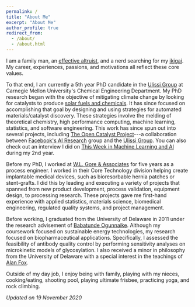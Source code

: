 ```yaml
---
permalink: /
title: "About Me"
excerpt: "About Me"
author_profile: true
redirect_from: 
  - /about/
  - /about.html
---
```


I am a family man, an [effective altruist](https://en.wikipedia.org/wiki/Effective_altruism), and a nerd searching for my [ikigai](https://medium.com/thrive-global/ikigai-the-japanese-secret-to-a-long-and-happy-life-might-just-help-you-live-a-more-fulfilling-9871d01992b7).
My career, experiences, passions, and motivations all reflect these core values.

To that end, I am currently a 5th year PhD candidate in the [Ulissi Group](https://ulissigroup.cheme.cmu.edu/) at Carnegie Mellon University's Chemical Engineering Department.
My PhD research began with the objective of mitigating climate change by looking for catalysts to produce [solar fuels and chemicals](https://en.wikipedia.org/wiki/Solar_fuel).
It has since focused on accomplishing that goal by designing and using strategies for automated materials/catalyst discovery.
These strategies involve the melding of theoretical chemistry, high performance computing, machine learning, statistics, and software engineering.
This work has since spun out into several projects, including [The Open Catalyst Project](https://opencatalystproject.org/)---a collaboration between [Facebook's AI Research](https://ai.facebook.com/) group and the [Ulissi Group](https://ulissigroup.cheme.cmu.edu/).
You can also check out an interview I did on [This Week in Machine Learning and AI](https://twimlai.com/twiml-talk-238-active-learning-for-materials-design-with-kevin-tran/) during my 2nd year.

Before my PhD, I worked at [W.L. Gore & Associates](https://www.gore.com/) for five years as a process engineer.
I worked in their Core Technology division helping create implantable medical devices, such as bioresorbable hernia patches or stent-grafts.
I did this by leading and executing a variety of projects that spanned from new product development, process validation, equipment design, to processing research.
These projects gave me first-hand experience with applied statistics, materials science, biomedical engineering, regulated quality systems, and project management.

Before working, I graduated from the University of Delaware in 2011 under the research advisement of [Babatunde Ogunnaike](https://cbe.udel.edu/people/faculty/ogunnaike/).
Although my coursework focused on sustainable energy technologies, my research focused on biopharmaceutical applications.
Specifically, I assessed the feasibility of antibody quality control by performing sensitivity analyses on microkinetic models of glycosylation.
I also received a minor in philosophy from the University of Delaware with a special interest in the teachings of [Alan Fox](https://udel.edu/~afox/).

Outside of my day job, I enjoy being with family, playing with my nieces, cooking/eating, shooting pool, playing ultimate frisbee, practicing yoga, and rock climbing.

_Updated on 19 November 2020_
